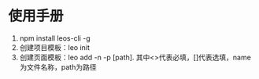 # 使用手册

1. npm install leos-cli -g
2. 创建项目模板：leo init
3. 创建页面模板：leo add -n <name> -p [path]. 其中<>代表必填，[]代表选填，name为文件名称，path为路径
